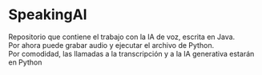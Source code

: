 # SpeakingAI
Repositorio que contiene el trabajo con la IA de voz, escrita en Java.  
Por ahora puede grabar audio y ejecutar el archivo de Python.  
Por comodidad, las llamadas a la transcripción y a la IA generativa estarán en Python  
